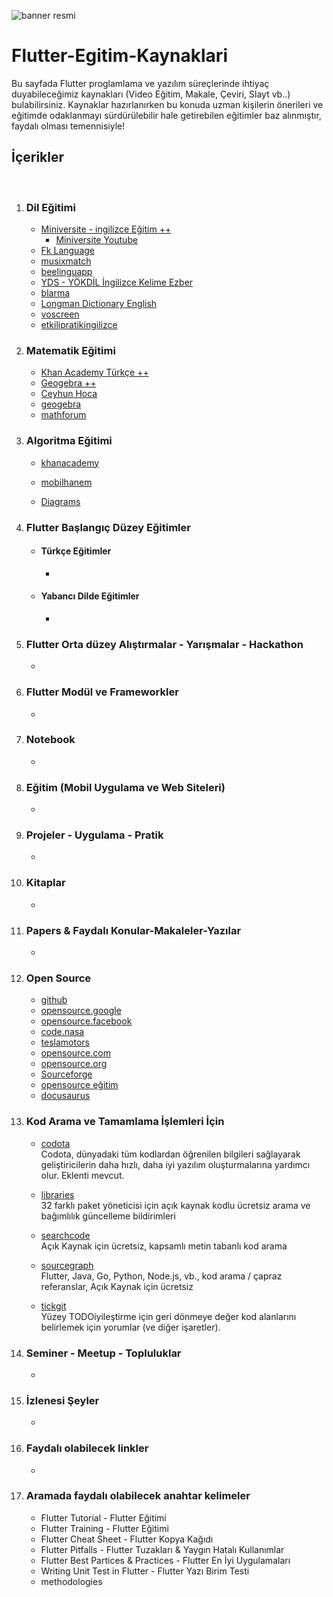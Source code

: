 
![banner resmi](https://www.emanprague.com/en/wp-content/uploads/2018/05/flutter_eman_blog.png)

# Flutter-Egitim-Kaynaklari
Bu sayfada Flutter proglamlama ve yazılım süreçlerinde ihtiyaç duyabileceğimiz kaynakları (Video Eğitim, Makale, Çeviri, Slayt vb..) bulabilirsiniz. Kaynaklar hazırlanırken bu konuda uzman kişilerin önerileri ve eğitimde odaklanmayı sürdürülebilir hale getirebilen eğitimler baz alınmıştır, faydalı olması temennisiyle!

## İçerikler
</br>

1. ### Dil Eğitimi

     - [Miniversite - ingilizce Eğitim ++](http://www.ozkancelen.com/)
       - [Miniversite Youtube](https://www.youtube.com/channel/UCyaeK2QAUXoeL1iYykgFHIg/playlists)
     - [Fk Language](https://www.youtube.com/channel/UCFct4bf2mKCT7gP0lz7RuJw)
     - [musixmatch](https://www.musixmatch.com/)
     - [beelinguapp](https://www.beelinguapp.com/)
     - [YDS - YÖKDİL İngilizce Kelime Ezber](https://play.google.com/store/apps/details?id=com.ydsdil.vocabbuilder)
     - [blarma](https://www.blarma.com/)
     - [Longman Dictionary English](https://play.google.com/store/apps/details?id=dictionary.english.freeapptck)
     - [voscreen](https://www.voscreen.com/)
     - [etkilipratikingilizce](https://etkilipratikingilizce.com/)
       
2. ### Matematik Eğitimi
     - [Khan Academy Türkçe ++](https://www.youtube.com/user/KhanAcademyTurkce/playlists)
     - [Geogebra ++](https://www.geogebra.org/)
     - [Ceyhun Hoca](https://www.youtube.com/channel/UCJIlDVrWCFbmGORmrKPom8w/playlists)
     - [geogebra](https://www.geogebra.org/m/qUvf6h3z)
     - [mathforum](http://mathforum.org/dr.math/faq/formulas/)
     

3. ### Algoritma Eğitimi
     - [khanacademy](https://tr.khanacademy.org/computing/computer-science/algorithms)
     - [mobilhanem](https://www.mobilhanem.com/algoritma-egitimleri/)
     
     - [Diagrams](https://app.diagrams.net/)
     
4. ### Flutter Başlangıç Düzey Eğitimler
     - #### Türkçe Eğitimler
       - []()
     
     - #### Yabancı Dilde Eğitimler
       - []()

5. ### Flutter Orta düzey Alıştırmalar - Yarışmalar - Hackathon
     - []()
     
     

6. ### Flutter Modül ve Frameworkler
     - []()
       

7. ### Notebook

     - []()
     

8. ### Eğitim (Mobil Uygulama ve Web Siteleri)

     - []()
     
 9. ### Projeler - Uygulama - Pratik

     - []()
     
10. ### Kitaplar
     - []()

11. ### Papers & Faydalı Konular-Makaleler-Yazılar
     - []()
     
     
12. ### Open Source

     - [github](https://github.com/open-source)
     - [opensource.google](https://opensource.google/projects/explore/featured)
     - [opensource.facebook](https://opensource.facebook.com/projects)
     - [code.nasa](https://code.nasa.gov/)
     - [teslamotors](https://github.com/teslamotors)
     - [opensource.com](https://opensource.com/)
     - [opensource.org](https://opensource.org/)
     - [Sourceforge](https://sourceforge.net/)
     - [opensource eğitim](https://opensource.guide/tr/)
     - [docusaurus](https://docusaurus.io/)

13. ### Kod Arama ve Tamamlama İşlemleri İçin

     - [codota](https://www.codota.com/)  
     Codota, dünyadaki tüm kodlardan öğrenilen bilgileri sağlayarak geliştiricilerin daha hızlı, daha iyi yazılım oluşturmalarına yardımcı olur. Eklenti mevcut.
     
     - [libraries](https://libraries.io/)  
     32 farklı paket yöneticisi için açık kaynak kodlu ücretsiz arama ve bağımlılık güncelleme bildirimleri
     
     - [searchcode](https://searchcode.com/)  
Açık Kaynak için ücretsiz, kapsamlı metin tabanlı kod arama

     - [sourcegraph](https://about.sourcegraph.com/)  
Flutter, Java, Go, Python, Node.js, vb., kod arama / çapraz referanslar, Açık Kaynak için ücretsiz

     - [tickgit](https://www.tickgit.com/)  
Yüzey TODOiyileştirme için geri dönmeye değer kod alanlarını belirlemek için yorumlar (ve diğer işaretler).

14. ### Seminer - Meetup - Topluluklar
      - []()
     
     
15. ### İzlenesi Şeyler

     - []()
     
16. ### Faydalı olabilecek linkler

     - []()
     
17. ### Aramada faydalı olabilecek anahtar kelimeler

     - Flutter Tutorial - Flutter Eğitimi 
     - Flutter Training - Flutter Eğitimi 
     - Flutter Cheat Sheet - Flutter Kopya Kağıdı 
     - Flutter Pitfalls - Flutter Tuzakları & Yaygın Hatalı Kullanımlar
     - Flutter Best Partices & Practices - Flutter En İyi Uygulamaları 
     - Writing Unit Test in Flutter - Flutter Yazı Birim Testi
     - methodologies
     
     
     
     
     
